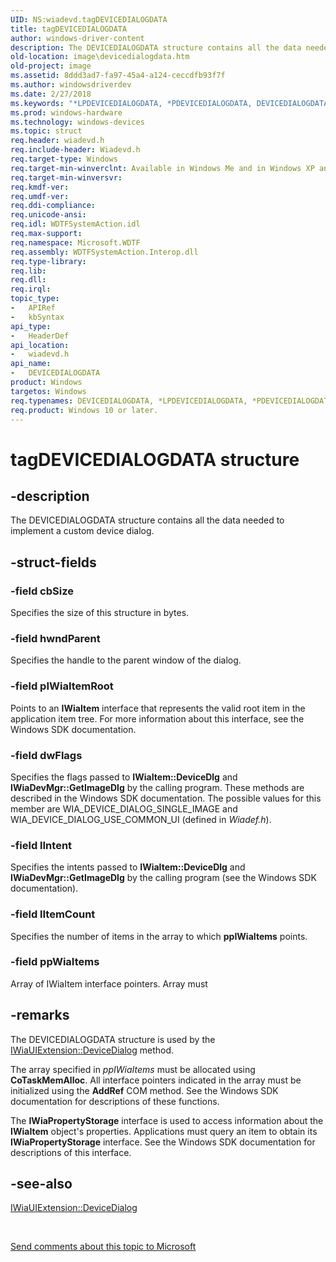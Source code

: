 ```yaml
---
UID: NS:wiadevd.tagDEVICEDIALOGDATA
title: tagDEVICEDIALOGDATA
author: windows-driver-content
description: The DEVICEDIALOGDATA structure contains all the data needed to implement a custom device dialog.
old-location: image\devicedialogdata.htm
old-project: image
ms.assetid: 8ddd3ad7-fa97-45a4-a124-ceccdfb93f7f
ms.author: windowsdriverdev
ms.date: 2/27/2018
ms.keywords: "*LPDEVICEDIALOGDATA, *PDEVICEDIALOGDATA, DEVICEDIALOGDATA, DEVICEDIALOGDATA structure [Imaging Devices], LPDEVICEDIALOGDATA, LPDEVICEDIALOGDATA structure pointer [Imaging Devices], PDEVICEDIALOGDATA, PDEVICEDIALOGDATA structure pointer [Imaging Devices], UIExt_58107635-73eb-474c-83a6-c46b7ea27dc2.xml, image.devicedialogdata, tagDEVICEDIALOGDATA, wiadevd/DEVICEDIALOGDATA, wiadevd/LPDEVICEDIALOGDATA, wiadevd/PDEVICEDIALOGDATA"
ms.prod: windows-hardware
ms.technology: windows-devices
ms.topic: struct
req.header: wiadevd.h
req.include-header: Wiadevd.h
req.target-type: Windows
req.target-min-winverclnt: Available in Windows Me and in Windows XP and later versions of the Windows operating systems.
req.target-min-winversvr: 
req.kmdf-ver: 
req.umdf-ver: 
req.ddi-compliance: 
req.unicode-ansi: 
req.idl: WDTFSystemAction.idl
req.max-support: 
req.namespace: Microsoft.WDTF
req.assembly: WDTFSystemAction.Interop.dll
req.type-library: 
req.lib: 
req.dll: 
req.irql: 
topic_type:
-	APIRef
-	kbSyntax
api_type:
-	HeaderDef
api_location:
-	wiadevd.h
api_name:
-	DEVICEDIALOGDATA
product: Windows
targetos: Windows
req.typenames: DEVICEDIALOGDATA, *LPDEVICEDIALOGDATA, *PDEVICEDIALOGDATA
req.product: Windows 10 or later.
---
```


# tagDEVICEDIALOGDATA structure


## -description


The DEVICEDIALOGDATA structure contains all the data needed to implement a custom device dialog.


## -struct-fields




### -field cbSize

Specifies the size of this structure in bytes.


### -field hwndParent

Specifies the handle to the parent window of the dialog.


### -field pIWiaItemRoot

Points to an <b>IWiaItem</b> interface that represents the valid root item in the application item tree. For more information about this interface, see the Windows SDK documentation.


### -field dwFlags

Specifies the flags passed to <b>IWiaItem::DeviceDlg</b> and <b>IWiaDevMgr::GetImageDlg</b> by the calling program. These methods are described in the Windows SDK documentation. The possible values for this member are WIA_DEVICE_DIALOG_SINGLE_IMAGE and WIA_DEVICE_DIALOG_USE_COMMON_UI (defined in <i>Wiadef.h</i>).


### -field lIntent

Specifies the intents passed to <b>IWiaItem::DeviceDlg</b> and <b>IWiaDevMgr::GetImageDlg</b> by the calling program (see the Windows SDK documentation).


### -field lItemCount

Specifies the number of items in the array to which <b>ppIWiaItems</b> points.


### -field ppWiaItems

Array of IWiaItem interface pointers. Array must


## -remarks



The DEVICEDIALOGDATA structure is used by the <a href="https://msdn.microsoft.com/library/windows/hardware/ff545069">IWiaUIExtension::DeviceDialog</a> method.

The array specified in <i>ppIWiaItems</i> must be allocated using <b>CoTaskMemAlloc</b>. All interface pointers indicated in the array must be initialized using the <b>AddRef</b> COM method. See the Windows SDK documentation for descriptions of these functions.

The <b>IWiaPropertyStorage</b> interface is used to access information about the <b>IWiaItem</b> object's properties. Applications must query an item to obtain its <b>IWiaPropertyStorage</b> interface. See the Windows SDK documentation for descriptions of this interface.




## -see-also




<a href="https://msdn.microsoft.com/library/windows/hardware/ff545069">IWiaUIExtension::DeviceDialog</a>
 

 

<a href="mailto:wsddocfb@microsoft.com?subject=Documentation%20feedback [image\image]:%20DEVICEDIALOGDATA structure%20 RELEASE:%20(2/27/2018)&amp;body=%0A%0APRIVACY STATEMENT%0A%0AWe use your feedback to improve the documentation. We don't use your email address for any other purpose, and we'll remove your email address from our system after the issue that you're reporting is fixed. While we're working to fix this issue, we might send you an email message to ask for more info. Later, we might also send you an email message to let you know that we've addressed your feedback.%0A%0AFor more info about Microsoft's privacy policy, see http://privacy.microsoft.com/en-us/default.aspx." title="Send comments about this topic to Microsoft">Send comments about this topic to Microsoft</a>


